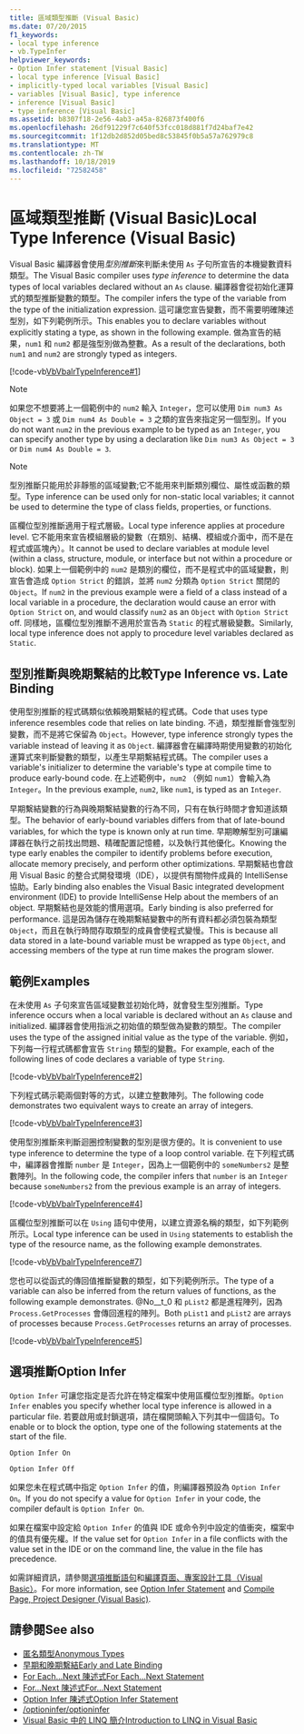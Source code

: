 ```yaml
---
title: 區域類型推斷 (Visual Basic)
ms.date: 07/20/2015
f1_keywords:
- local type inference
- vb.TypeInfer
helpviewer_keywords:
- Option Infer statement [Visual Basic]
- local type inference [Visual Basic]
- implicitly-typed local variables [Visual Basic]
- variables [Visual Basic], type inference
- inference [Visual Basic]
- type inference [Visual Basic]
ms.assetid: b8307f18-2e56-4ab3-a45a-826873f400f6
ms.openlocfilehash: 26df91229f7c640f53fcc018d881f7d24baf7e42
ms.sourcegitcommit: 1f12db2d852d05bed8c53845f0b5a57a762979c8
ms.translationtype: MT
ms.contentlocale: zh-TW
ms.lasthandoff: 10/18/2019
ms.locfileid: "72582458"
---
```

# <a name="local-type-inference-visual-basic"></a><span data-ttu-id="26ec4-102">區域類型推斷 (Visual Basic)</span><span class="sxs-lookup"><span data-stu-id="26ec4-102">Local Type Inference (Visual Basic)</span></span>

<span data-ttu-id="26ec4-103">Visual Basic 編譯器會使用*型別推斷*來判斷未使用 `As` 子句所宣告的本機變數資料類型。</span><span class="sxs-lookup"><span data-stu-id="26ec4-103">The Visual Basic compiler uses *type inference* to determine the data types of local variables declared without an `As` clause.</span></span> <span data-ttu-id="26ec4-104">編譯器會從初始化運算式的類型推斷變數的類型。</span><span class="sxs-lookup"><span data-stu-id="26ec4-104">The compiler infers the type of the variable from the type of the initialization expression.</span></span> <span data-ttu-id="26ec4-105">這可讓您宣告變數，而不需要明確陳述型別，如下列範例所示。</span><span class="sxs-lookup"><span data-stu-id="26ec4-105">This enables you to declare variables without explicitly stating a type, as shown in the following example.</span></span> <span data-ttu-id="26ec4-106">做為宣告的結果，`num1` 和 `num2` 都是強型別做為整數。</span><span class="sxs-lookup"><span data-stu-id="26ec4-106">As a result of the declarations, both `num1` and `num2` are strongly typed as integers.</span></span>

[!code-vb[VbVbalrTypeInference#1](~/samples/snippets/visualbasic/VS_Snippets_VBCSharp/VbVbalrTypeInference/VB/Class1.vb#1)]

> [!NOTE]
> <span data-ttu-id="26ec4-107">如果您不想要將上一個範例中的 `num2` 輸入 `Integer`，您可以使用 `Dim num3 As Object = 3` 或 `Dim num4 As Double = 3` 之類的宣告來指定另一個型別。</span><span class="sxs-lookup"><span data-stu-id="26ec4-107">If you do not want `num2` in the previous example to be typed as an `Integer`, you can specify another type by using a declaration like `Dim num3 As Object = 3` or `Dim num4 As Double = 3`.</span></span>

> [!NOTE]
> <span data-ttu-id="26ec4-108">型別推斷只能用於非靜態的區域變數;它不能用來判斷類別欄位、屬性或函數的類型。</span><span class="sxs-lookup"><span data-stu-id="26ec4-108">Type inference can be used only for non-static local variables; it cannot be used to determine the type of class fields, properties, or functions.</span></span>

<span data-ttu-id="26ec4-109">區欄位型別推斷適用于程式層級。</span><span class="sxs-lookup"><span data-stu-id="26ec4-109">Local type inference applies at procedure level.</span></span> <span data-ttu-id="26ec4-110">它不能用來宣告模組層級的變數（在類別、結構、模組或介面中，而不是在程式或區塊內）。</span><span class="sxs-lookup"><span data-stu-id="26ec4-110">It cannot be used to declare variables at module level (within a class, structure, module, or interface but not within a procedure or block).</span></span> <span data-ttu-id="26ec4-111">如果上一個範例中的 `num2` 是類別的欄位，而不是程式中的區域變數，則宣告會造成 `Option Strict` 的錯誤，並將 `num2` 分類為 `Option Strict` 關閉的 `Object`。</span><span class="sxs-lookup"><span data-stu-id="26ec4-111">If `num2` in the previous example were a field of a class instead of a local variable in a procedure, the declaration would cause an error with `Option Strict` on, and would classify `num2` as an `Object` with `Option Strict` off.</span></span> <span data-ttu-id="26ec4-112">同樣地，區欄位型別推斷不適用於宣告為 `Static` 的程式層級變數。</span><span class="sxs-lookup"><span data-stu-id="26ec4-112">Similarly, local type inference does not apply to procedure level variables declared as `Static`.</span></span>

## <a name="type-inference-vs-late-binding"></a><span data-ttu-id="26ec4-113">型別推斷與晚期繫結的比較</span><span class="sxs-lookup"><span data-stu-id="26ec4-113">Type Inference vs. Late Binding</span></span>

<span data-ttu-id="26ec4-114">使用型別推斷的程式碼類似依賴晚期繫結的程式碼。</span><span class="sxs-lookup"><span data-stu-id="26ec4-114">Code that uses type inference resembles code that relies on late binding.</span></span> <span data-ttu-id="26ec4-115">不過，類型推斷會強型別變數，而不是將它保留為 `Object`。</span><span class="sxs-lookup"><span data-stu-id="26ec4-115">However, type inference strongly types the variable instead of leaving it as `Object`.</span></span> <span data-ttu-id="26ec4-116">編譯器會在編譯時期使用變數的初始化運算式來判斷變數的類型，以產生早期繫結程式碼。</span><span class="sxs-lookup"><span data-stu-id="26ec4-116">The compiler uses a variable's initializer to determine the variable's type at compile time to produce early-bound code.</span></span> <span data-ttu-id="26ec4-117">在上述範例中，`num2` （例如 `num1`）會輸入為 `Integer`。</span><span class="sxs-lookup"><span data-stu-id="26ec4-117">In the previous example, `num2`, like `num1`, is typed as an `Integer`.</span></span>

<span data-ttu-id="26ec4-118">早期繫結變數的行為與晚期繫結變數的行為不同，只有在執行時間才會知道該類型。</span><span class="sxs-lookup"><span data-stu-id="26ec4-118">The behavior of early-bound variables differs from that of late-bound variables, for which the type is known only at run time.</span></span> <span data-ttu-id="26ec4-119">早期瞭解型別可讓編譯器在執行之前找出問題、精確配置記憶體，以及執行其他優化。</span><span class="sxs-lookup"><span data-stu-id="26ec4-119">Knowing the type early enables the compiler to identify problems before execution, allocate memory precisely, and perform other optimizations.</span></span> <span data-ttu-id="26ec4-120">早期繫結也會啟用 Visual Basic 的整合式開發環境（IDE），以提供有關物件成員的 IntelliSense 協助。</span><span class="sxs-lookup"><span data-stu-id="26ec4-120">Early binding also enables the Visual Basic integrated development environment (IDE) to provide IntelliSense Help about the members of an object.</span></span> <span data-ttu-id="26ec4-121">早期繫結也是效能的慣用選項。</span><span class="sxs-lookup"><span data-stu-id="26ec4-121">Early binding is also preferred for performance.</span></span> <span data-ttu-id="26ec4-122">這是因為儲存在晚期繫結變數中的所有資料都必須包裝為類型 `Object`，而且在執行時間存取類型的成員會使程式變慢。</span><span class="sxs-lookup"><span data-stu-id="26ec4-122">This is because all data stored in a late-bound variable must be wrapped as type `Object`, and accessing members of the type at run time makes the program slower.</span></span>

## <a name="examples"></a><span data-ttu-id="26ec4-123">範例</span><span class="sxs-lookup"><span data-stu-id="26ec4-123">Examples</span></span>

<span data-ttu-id="26ec4-124">在未使用 `As` 子句來宣告區域變數並初始化時，就會發生型別推斷。</span><span class="sxs-lookup"><span data-stu-id="26ec4-124">Type inference occurs when a local variable is declared without an `As` clause and initialized.</span></span> <span data-ttu-id="26ec4-125">編譯器會使用指派之初始值的類型做為變數的類型。</span><span class="sxs-lookup"><span data-stu-id="26ec4-125">The compiler uses the type of the assigned initial value as the type of the variable.</span></span> <span data-ttu-id="26ec4-126">例如，下列每一行程式碼都會宣告 `String` 類型的變數。</span><span class="sxs-lookup"><span data-stu-id="26ec4-126">For example, each of the following lines of code declares a variable of type `String`.</span></span>

[!code-vb[VbVbalrTypeInference#2](~/samples/snippets/visualbasic/VS_Snippets_VBCSharp/VbVbalrTypeInference/VB/Class1.vb#2)]

<span data-ttu-id="26ec4-127">下列程式碼示範兩個對等的方式，以建立整數陣列。</span><span class="sxs-lookup"><span data-stu-id="26ec4-127">The following code demonstrates two equivalent ways to create an array of integers.</span></span>

[!code-vb[VbVbalrTypeInference#3](~/samples/snippets/visualbasic/VS_Snippets_VBCSharp/VbVbalrTypeInference/VB/Class1.vb#3)]

<span data-ttu-id="26ec4-128">使用型別推斷來判斷迴圈控制變數的型別是很方便的。</span><span class="sxs-lookup"><span data-stu-id="26ec4-128">It is convenient to use type inference to determine the type of a loop control variable.</span></span> <span data-ttu-id="26ec4-129">在下列程式碼中，編譯器會推斷 `number` 是 `Integer`，因為上一個範例中的 `someNumbers2` 是整數陣列。</span><span class="sxs-lookup"><span data-stu-id="26ec4-129">In the following code, the compiler infers that `number` is an `Integer` because `someNumbers2` from the previous example is an array of integers.</span></span>

[!code-vb[VbVbalrTypeInference#4](~/samples/snippets/visualbasic/VS_Snippets_VBCSharp/VbVbalrTypeInference/VB/Class1.vb#4)]

<span data-ttu-id="26ec4-130">區欄位型別推斷可以在 `Using` 語句中使用，以建立資源名稱的類型，如下列範例所示。</span><span class="sxs-lookup"><span data-stu-id="26ec4-130">Local type inference can be used in `Using` statements to establish the type of the resource name, as the following example demonstrates.</span></span>

[!code-vb[VbVbalrTypeInference#7](~/samples/snippets/visualbasic/VS_Snippets_VBCSharp/VbVbalrTypeInference/VB/Class1.vb#7)]

<span data-ttu-id="26ec4-131">您也可以從函式的傳回值推斷變數的類型，如下列範例所示。</span><span class="sxs-lookup"><span data-stu-id="26ec4-131">The type of a variable can also be inferred from the return values of functions, as the following example demonstrates.</span></span> <span data-ttu-id="26ec4-132">@No__t_0 和 `pList2` 都是進程陣列，因為 `Process.GetProcesses` 會傳回進程的陣列。</span><span class="sxs-lookup"><span data-stu-id="26ec4-132">Both `pList1` and `pList2` are arrays of processes because `Process.GetProcesses` returns an array of processes.</span></span>

[!code-vb[VbVbalrTypeInference#5](~/samples/snippets/visualbasic/VS_Snippets_VBCSharp/VbVbalrTypeInference/VB/Class1.vb#5)]

## <a name="option-infer"></a><span data-ttu-id="26ec4-133">選項推斷</span><span class="sxs-lookup"><span data-stu-id="26ec4-133">Option Infer</span></span>

<span data-ttu-id="26ec4-134">`Option Infer` 可讓您指定是否允許在特定檔案中使用區欄位型別推斷。</span><span class="sxs-lookup"><span data-stu-id="26ec4-134">`Option Infer` enables you specify whether local type inference is allowed in a particular file.</span></span> <span data-ttu-id="26ec4-135">若要啟用或封鎖選項，請在檔開頭輸入下列其中一個語句。</span><span class="sxs-lookup"><span data-stu-id="26ec4-135">To enable or to block the option, type one of the following statements at the start of the file.</span></span>

`Option Infer On`

`Option Infer Off`

<span data-ttu-id="26ec4-136">如果您未在程式碼中指定 `Option Infer` 的值，則編譯器預設為 `Option Infer On`。</span><span class="sxs-lookup"><span data-stu-id="26ec4-136">If you do not specify a value for `Option Infer` in your code, the compiler default is `Option Infer On`.</span></span>

<span data-ttu-id="26ec4-137">如果在檔案中設定給 `Option Infer` 的值與 IDE 或命令列中設定的值衝突，檔案中的值具有優先權。</span><span class="sxs-lookup"><span data-stu-id="26ec4-137">If the value set for `Option Infer` in a file conflicts with the value set in the IDE or on the command line, the value in the file has precedence.</span></span>

<span data-ttu-id="26ec4-138">如需詳細資訊，請參閱[選項推斷語句](../../../../visual-basic/language-reference/statements/option-infer-statement.md)和[編譯頁面、專案設計工具（Visual Basic）](/visualstudio/ide/reference/compile-page-project-designer-visual-basic)。</span><span class="sxs-lookup"><span data-stu-id="26ec4-138">For more information, see [Option Infer Statement](../../../../visual-basic/language-reference/statements/option-infer-statement.md) and [Compile Page, Project Designer (Visual Basic)](/visualstudio/ide/reference/compile-page-project-designer-visual-basic).</span></span>

## <a name="see-also"></a><span data-ttu-id="26ec4-139">請參閱</span><span class="sxs-lookup"><span data-stu-id="26ec4-139">See also</span></span>

- [<span data-ttu-id="26ec4-140">匿名類型</span><span class="sxs-lookup"><span data-stu-id="26ec4-140">Anonymous Types</span></span>](../../../../visual-basic/programming-guide/language-features/objects-and-classes/anonymous-types.md)
- [<span data-ttu-id="26ec4-141">早期和晚期繫結</span><span class="sxs-lookup"><span data-stu-id="26ec4-141">Early and Late Binding</span></span>](../../../../visual-basic/programming-guide/language-features/early-late-binding/index.md)
- [<span data-ttu-id="26ec4-142">For Each...Next 陳述式</span><span class="sxs-lookup"><span data-stu-id="26ec4-142">For Each...Next Statement</span></span>](../../../../visual-basic/language-reference/statements/for-each-next-statement.md)
- [<span data-ttu-id="26ec4-143">For...Next 陳述式</span><span class="sxs-lookup"><span data-stu-id="26ec4-143">For...Next Statement</span></span>](../../../../visual-basic/language-reference/statements/for-next-statement.md)
- [<span data-ttu-id="26ec4-144">Option Infer 陳述式</span><span class="sxs-lookup"><span data-stu-id="26ec4-144">Option Infer Statement</span></span>](../../../../visual-basic/language-reference/statements/option-infer-statement.md)
- [<span data-ttu-id="26ec4-145">/optioninfer</span><span class="sxs-lookup"><span data-stu-id="26ec4-145">/optioninfer</span></span>](../../../../visual-basic/reference/command-line-compiler/optioninfer.md)
- [<span data-ttu-id="26ec4-146">Visual Basic 中的 LINQ 簡介</span><span class="sxs-lookup"><span data-stu-id="26ec4-146">Introduction to LINQ in Visual Basic</span></span>](../../../../visual-basic/programming-guide/language-features/linq/introduction-to-linq.md)
